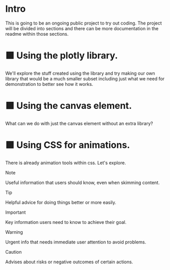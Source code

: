 <!-- This content will not appear in the rendered Markdown -->
<!-- This content will not appear in the rendered Markdown 
it can be multi-lines too btw
-->
# Intro
This is going to be an ongoing public project to try out coding.
The project will be divided into sections and there can be more documentation in the readme within those sections.

# 🟪 Using the plotly library.
We'll explore the stuff created using the library and try making our own library that would be a much smaller subset including just what we need for demonstration to better see how it works.

# 🟪 Using the canvas element.
What can we do with just the canvas element without an extra library?

# 🟪 Using CSS for animations.
There is already animation tools within css. Let's explore.

> [!NOTE]
> Useful information that users should know, even when skimming content.

> [!TIP]
> Helpful advice for doing things better or more easily.

> [!IMPORTANT]
> Key information users need to know to achieve their goal.

> [!WARNING]
> Urgent info that needs immediate user attention to avoid problems.

> [!CAUTION]
> Advises about risks or negative outcomes of certain actions.
